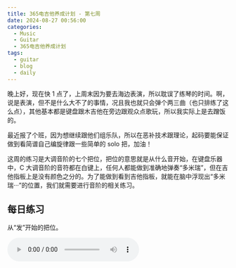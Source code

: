 ```yaml
---
title: 365电吉他养成计划 - 第七周
date: 2024-08-27 00:56:00
categories:
  - Music
  - Guitar
  - 365电吉他养成计划
tags:
  - guitar
  - blog
  - daily
---
```


晚上好，现在快 1 点了，上周末因为要去海边表演，所以耽误了练琴的时间。啊，说是表演，但不是什么大不了的事情，况且我也就只会弹个两三曲（也只排练了这么点），其他基本都是键盘跟木吉他在旁边跟观众点歌玩，所以我实际上是去蹭饭的。

最近报了个班，因为想继续跟他们组乐队，所以在恶补技术跟理论，起码要能保证做到看简谱自己编旋律跟一些简单的 solo 把，加油！

这周的练习是大调音阶的七个把位，把位的意思就是从什么音开始，在键盘乐器中，C 大调音阶的音符都在白键上，任何人都能做到准确地弹奏“多米瑞”，但在吉他指板上是没有颜色之分的。为了能做到看到吉他指板，就能在脑中浮现出“多米瑞···”的位置，我们就需要进行音阶的相关练习。

<!-- more -->

## 每日练习

从“发”开始的把位。

<audio controls src="/guitar/daily-7.mp3" />

## 周一

从“嗦”开始的把位。

<audio controls src="/guitar/2024-08-26.mp3" />

## 周二

从“啦”开始的把位。

<audio controls src="/guitar/2024-08-27.mp3" />

## 周三

从“西”开始的把位。

<audio controls src="/guitar/2024-08-28.mp3" />

## 周四

从“哆”开始的把位。

<audio controls src="/guitar/2024-08-29.mp3" />

## 周五

从“唻”开始的把位。

<audio controls src="/guitar/2024-08-30.mp3" />

## 周六

从“咪”开始的把位。

<audio controls src="/guitar/2024-09-01.mp3" />
